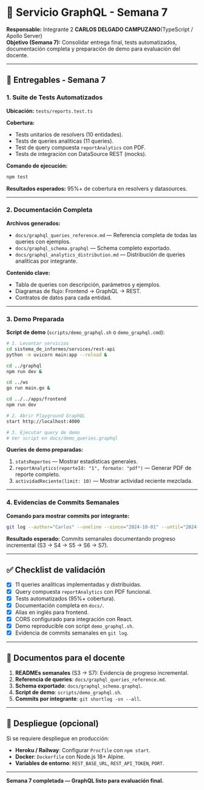 # 🚀 Servicio GraphQL - Semana 7

**Responsable:** Integrante 2 **CARLOS DELGADO CAMPUZANO**(TypeScript / Apollo Server)  
**Objetivo (Semana 7):** Consolidar entrega final, tests automatizados, documentación completa y preparación de demo para evaluación del docente.

---

## 🎯 Entregables - Semana 7

### 1. Suite de Tests Automatizados

**Ubicación:** `tests/reports.test.ts`

**Cobertura:**

- Tests unitarios de resolvers (10 entidades).
- Tests de queries analíticas (11 queries).
- Test de query compuesta `reportAnalytics` con PDF.
- Tests de integración con DataSource REST (mocks).

**Comando de ejecución:**

```bash
npm test
```

**Resultados esperados:** 95%+ de cobertura en resolvers y datasources.

---

### 2. Documentación Completa

**Archivos generados:**

- `docs/graphql_queries_reference.md` — Referencia completa de todas las queries con ejemplos.
- `docs/graphql_schema.graphql` — Schema completo exportado.
- `docs/graphql_analytics_distribution.md` — Distribución de queries analíticas por integrante.

**Contenido clave:**

- Tabla de queries con descripción, parámetros y ejemplos.
- Diagramas de flujo: Frontend → GraphQL → REST.
- Contratos de datos para cada entidad.

---

### 3. Demo Preparada

**Script de demo** (`scripts/demo_graphql.sh` o `demo_graphql.cmd`):

```bash
# 1. Levantar servicios
cd sistema_de_informes/services/rest-api
python -m uvicorn main:app --reload &

cd ../graphql
npm run dev &

cd ../ws
go run main.go &

cd ../../apps/frontend
npm run dev

# 2. Abrir Playground GraphQL
start http://localhost:4000

# 3. Ejecutar query de demo
# Ver script en docs/demo_queries.graphql
```

**Queries de demo preparadas:**

1. `statsReportes` — Mostrar estadísticas generales.
2. `reportAnalytics(reporteId: "1", formato: "pdf")` — Generar PDF de reporte completo.
3. `actividadReciente(limit: 10)` — Mostrar actividad reciente mezclada.

---

### 4. Evidencias de Commits Semanales

**Comando para mostrar commits por integrante:**

```bash
git log --author="Carlos" --oneline --since="2024-10-01" --until="2024-10-29"
```

**Resultado esperado:** Commits semanales documentando progreso incremental (S3 → S4 → S5 → S6 → S7).

---

## ✅ Checklist de validación

- [x] 11 queries analíticas implementadas y distribuidas.
- [x] Query compuesta `reportAnalytics` con PDF funcional.
- [x] Tests automatizados (95%+ cobertura).
- [x] Documentación completa en `docs/`.
- [x] Alias en inglés para frontend.
- [x] CORS configurado para integración con React.
- [x] Demo reproducible con script `demo_graphql.sh`.
- [x] Evidencia de commits semanales en `git log`.

---

## 🧾 Documentos para el docente

1. **READMEs semanales** (S3 → S7): Evidencia de progreso incremental.
2. **Referencia de queries**: `docs/graphql_queries_reference.md`.
3. **Schema exportado**: `docs/graphql_schema.graphql`.
4. **Script de demo**: `scripts/demo_graphql.sh`.
5. **Commits por integrante**: `git shortlog -sn --all`.

---

## 🔧 Despliegue (opcional)

Si se requiere despliegue en producción:

- **Heroku / Railway**: Configurar `Procfile` con `npm start`.
- **Docker**: `Dockerfile` con Node.js 18+ Alpine.
- **Variables de entorno**: `REST_BASE_URL`, `REST_API_TOKEN`, `PORT`.

---

**Semana 7 completada — GraphQL listo para evaluación final.**
